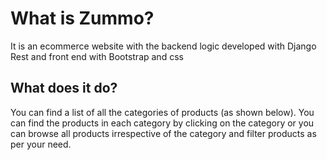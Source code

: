 # What is Zummo?
It is an ecommerce website with the backend logic developed with Django Rest and front end with Bootstrap and css

## What does it do?
You can find a list of all the categories of products (as shown below). You can find the products in each category by clicking on the category or you can browse all products irrespective of the category and filter products as per your need.

